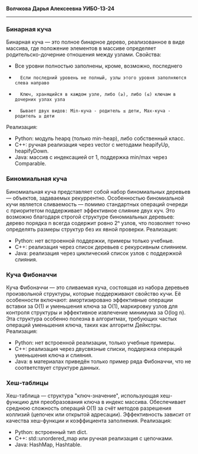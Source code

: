 __**Волчкова Дарья Алексеевна  УИБО-13-24**__
__________________________________________________________

### **Бинарная куча**
Бинарная куча — это полное бинарное дерево, реализованное в виде массива, где положение элементов в массиве определяет родительско-дочерние отношения между узлами.
Свойства:
*   Все уровни полностью заполнены, кроме, возможно, последнего
*		Если последний уровень не полный, узлы этого уровня заполняются слева направо
*		Ключ, хранящийся в каждом узле, либо (≥), либо (≤) ключам в дочерних узлах узла
*		Бывает двух видов: Min-куча - родитель ≤ дети, Max-куча - родитель ≥ дети
Реализация:
*	Python: модуль heapq (только min-heap), либо собственный класс.
*	C++: ручная реализация через vector с методами heapifyUp, heapifyDown.
*	Java: массив с индексацией от 1, поддержка min/max через Comparable.



### **Биномиальная куча**
Биномиальная куча представляет собой набор биномиальных деревьев — объектов, задаваемых рекуррентно. Особенностью биномиальной кучи является сливаемость — помимо стандартных операций очереди с приоритетом поддерживает эффективное слияние двух куч. Это возможно благодаря строгой структуре биномиальных деревьев: дерево порядка n всегда содержит ровно 2ⁿ узлов, что позволяет точно определять размеры структур без их явной проверки.
Реализация:
*	Python: нет встроенной поддержки, примеры только учебные.
*	C++: реализация через список деревьев с рекурсивным слиянием.
*	Java: реализация через циклический список узлов с поддержкой слияния.



### **Куча Фибоначчи** 
Куча Фибоначчи — это сливаемая куча, состоящая из набора деревьев произвольной структуры, которые поддерживают свойство кучи. Её особенности включают: амортизировано эффективные операции вставки за O(1) и уменьшения ключа за O(1), маркировку узлов для контроля структуры и эффективное извлечение минимума за O(log n). Эта структура особенно полезна в алгоритмах, требующих частых операций уменьшения ключа, таких как алгоритм Дейкстры.
Реализация:
*	Python: нет встроенной реализации, только учебные примеры.
*	C++: реализация через двусвязные списки, поддержка операций уменьшения ключа и слияния.
*	Java: в материалах приведён только пример ряда Фибоначчи, что не соответствует структуре данных.



### **Хеш-таблицы**
Хеш-таблица — структура "ключ-значение", использующая хеш-функцию для преобразования ключа в индекс массива. Обеспечивает среднюю сложность операций O(1) за счёт методов разрешения коллизий (цепочек или открытой адресации). Эффективность зависит от качества хеш-функции и коэффициента заполнения.
Реализация:
*	Python: встроенный тип dict.
*	C++: std::unordered_map или ручная реализация с цепочками.
*	Java: HashMap, Hashtable.

